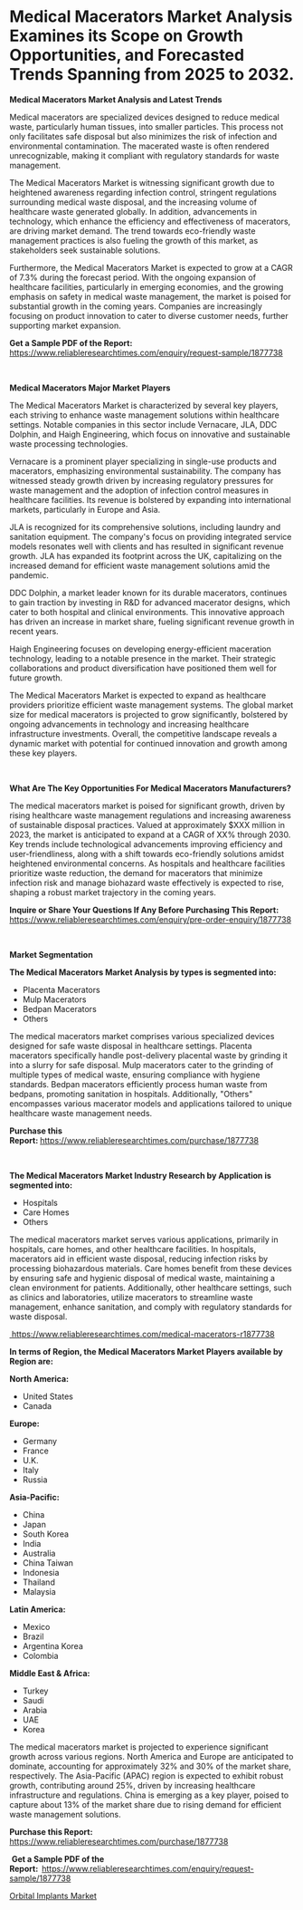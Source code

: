 <p><h1>Medical Macerators Market Analysis Examines its Scope on Growth Opportunities, and Forecasted Trends Spanning from 2025 to 2032.</h1></p><p><strong>Medical Macerators Market Analysis and Latest Trends</strong></p>
<p><p>Medical macerators are specialized devices designed to reduce medical waste, particularly human tissues, into smaller particles. This process not only facilitates safe disposal but also minimizes the risk of infection and environmental contamination. The macerated waste is often rendered unrecognizable, making it compliant with regulatory standards for waste management.</p><p>The Medical Macerators Market is witnessing significant growth due to heightened awareness regarding infection control, stringent regulations surrounding medical waste disposal, and the increasing volume of healthcare waste generated globally. In addition, advancements in technology, which enhance the efficiency and effectiveness of macerators, are driving market demand. The trend towards eco-friendly waste management practices is also fueling the growth of this market, as stakeholders seek sustainable solutions.</p><p>Furthermore, the Medical Macerators Market is expected to grow at a CAGR of 7.3% during the forecast period. With the ongoing expansion of healthcare facilities, particularly in emerging economies, and the growing emphasis on safety in medical waste management, the market is poised for substantial growth in the coming years. Companies are increasingly focusing on product innovation to cater to diverse customer needs, further supporting market expansion.</p></p>
<p><strong>Get a Sample PDF of the Report:&nbsp;</strong> <a href="https://www.reliableresearchtimes.com/enquiry/request-sample/1877738?utm_campaign=2937&utm_medium=2&utm_source=Github&utm_content=ia&utm_term=04032025&utm_id=medical-macerators">https://www.reliableresearchtimes.com/enquiry/request-sample/1877738</a></p>
<p>&nbsp;</p>
<p><strong>Medical Macerators Major Market Players</strong></p>
<p><p>The Medical Macerators Market is characterized by several key players, each striving to enhance waste management solutions within healthcare settings. Notable companies in this sector include Vernacare, JLA, DDC Dolphin, and Haigh Engineering, which focus on innovative and sustainable waste processing technologies.</p><p>Vernacare is a prominent player specializing in single-use products and macerators, emphasizing environmental sustainability. The company has witnessed steady growth driven by increasing regulatory pressures for waste management and the adoption of infection control measures in healthcare facilities. Its revenue is bolstered by expanding into international markets, particularly in Europe and Asia.</p><p>JLA is recognized for its comprehensive solutions, including laundry and sanitation equipment. The company's focus on providing integrated service models resonates well with clients and has resulted in significant revenue growth. JLA has expanded its footprint across the UK, capitalizing on the increased demand for efficient waste management solutions amid the pandemic.</p><p>DDC Dolphin, a market leader known for its durable macerators, continues to gain traction by investing in R&D for advanced macerator designs, which cater to both hospital and clinical environments. This innovative approach has driven an increase in market share, fueling significant revenue growth in recent years.</p><p>Haigh Engineering focuses on developing energy-efficient maceration technology, leading to a notable presence in the market. Their strategic collaborations and product diversification have positioned them well for future growth.</p><p>The Medical Macerators Market is expected to expand as healthcare providers prioritize efficient waste management systems. The global market size for medical macerators is projected to grow significantly, bolstered by ongoing advancements in technology and increasing healthcare infrastructure investments. Overall, the competitive landscape reveals a dynamic market with potential for continued innovation and growth among these key players.</p></p>
<p>&nbsp;</p>
<p><strong>What Are The Key Opportunities For Medical Macerators Manufacturers?</strong></p>
<p><p>The medical macerators market is poised for significant growth, driven by rising healthcare waste management regulations and increasing awareness of sustainable disposal practices. Valued at approximately $XXX million in 2023, the market is anticipated to expand at a CAGR of XX% through 2030. Key trends include technological advancements improving efficiency and user-friendliness, along with a shift towards eco-friendly solutions amidst heightened environmental concerns. As hospitals and healthcare facilities prioritize waste reduction, the demand for macerators that minimize infection risk and manage biohazard waste effectively is expected to rise, shaping a robust market trajectory in the coming years.</p></p>
<p><strong>Inquire or Share Your Questions If Any Before Purchasing This Report:</strong> <a href="https://www.reliableresearchtimes.com/enquiry/pre-order-enquiry/1877738?utm_campaign=2937&utm_medium=2&utm_source=Github&utm_content=ia&utm_term=04032025&utm_id=medical-macerators">https://www.reliableresearchtimes.com/enquiry/pre-order-enquiry/1877738</a></p>
<p>&nbsp;</p>
<p><strong>Market Segmentation</strong></p>
<p><strong>The Medical Macerators Market Analysis by types is segmented into:</strong></p>
<p><ul><li>Placenta Macerators</li><li>Mulp Macerators</li><li>Bedpan Macerators</li><li>Others</li></ul></p>
<p><p>The medical macerators market comprises various specialized devices designed for safe waste disposal in healthcare settings. Placenta macerators specifically handle post-delivery placental waste by grinding it into a slurry for safe disposal. Mulp macerators cater to the grinding of multiple types of medical waste, ensuring compliance with hygiene standards. Bedpan macerators efficiently process human waste from bedpans, promoting sanitation in hospitals. Additionally, "Others" encompasses various macerator models and applications tailored to unique healthcare waste management needs.</p></p>
<p><strong>Purchase this Report:&nbsp;</strong><a href="https://www.reliableresearchtimes.com/purchase/1877738?utm_campaign=2937&utm_medium=2&utm_source=Github&utm_content=ia&utm_term=04032025&utm_id=medical-macerators">https://www.reliableresearchtimes.com/purchase/1877738</a></p>
<p>&nbsp;</p>
<p><strong>The Medical Macerators Market Industry Research by Application is segmented into:</strong></p>
<p><ul><li>Hospitals</li><li>Care Homes</li><li>Others</li></ul></p>
<p><p>The medical macerators market serves various applications, primarily in hospitals, care homes, and other healthcare facilities. In hospitals, macerators aid in efficient waste disposal, reducing infection risks by processing biohazardous materials. Care homes benefit from these devices by ensuring safe and hygienic disposal of medical waste, maintaining a clean environment for patients. Additionally, other healthcare settings, such as clinics and laboratories, utilize macerators to streamline waste management, enhance sanitation, and comply with regulatory standards for waste disposal.</p></p>
<p><a href="https://www.reliableresearchtimes.com/medical-macerators-r1877738?utm_campaign=2937&utm_medium=2&utm_source=Github&utm_content=ia&utm_term=04032025&utm_id=medical-macerators">&nbsp;https://www.reliableresearchtimes.com/medical-macerators-r1877738</a></p>
<p><strong>In terms of Region, the Medical Macerators Market Players available by Region are:</strong></p>
<p>
    <p> <strong> North America: </strong>
        <ul>
            <li>United States</li>
            <li>Canada</li>
        </ul>
        </p> 
    <p> <strong> Europe: </strong>
        <ul>
            <li>Germany</li>
            <li>France</li>
            <li>U.K.</li>
            <li>Italy</li>
            <li>Russia</li>
        </ul>
        </p> 
    <p> <strong> Asia-Pacific: </strong>
        <ul>
            <li>China</li>
            <li>Japan</li>
            <li>South Korea</li>
            <li>India</li>
            <li>Australia</li>
            <li>China Taiwan</li>
            <li>Indonesia</li>
            <li>Thailand</li>
            <li>Malaysia</li>
        </ul>
        </p> 
    <p> <strong> Latin America: </strong>
        <ul>
            <li>Mexico</li>
            <li>Brazil</li>
            <li>Argentina Korea</li>
            <li>Colombia</li>
        </ul>
        </p> 
    <p> <strong> Middle East & Africa: </strong>
        <ul>
            <li>Turkey</li>
            <li>Saudi</li>
            <li>Arabia</li>
            <li>UAE</li>
            <li>Korea</li>
        </ul>
    </p>
    </p>
<p><p>The medical macerators market is projected to experience significant growth across various regions. North America and Europe are anticipated to dominate, accounting for approximately 32% and 30% of the market share, respectively. The Asia-Pacific (APAC) region is expected to exhibit robust growth, contributing around 25%, driven by increasing healthcare infrastructure and regulations. China is emerging as a key player, poised to capture about 13% of the market share due to rising demand for efficient waste management solutions.</p></p>
<p><strong>Purchase this Report: </strong><a href="https://www.reliableresearchtimes.com/purchase/1877738?utm_campaign=2937&utm_medium=2&utm_source=Github&utm_content=ia&utm_term=04032025&utm_id=medical-macerators">https://www.reliableresearchtimes.com/purchase/1877738</a></p>
<p>&nbsp;<strong>Get a Sample PDF of the Report:&nbsp;&nbsp;</strong><a href="https://www.reliableresearchtimes.com/enquiry/request-sample/1877738?utm_campaign=2937&utm_medium=2&utm_source=Github&utm_content=ia&utm_term=04032025&utm_id=medical-macerators">https://www.reliableresearchtimes.com/enquiry/request-sample/1877738</a></p>
<p><strong></strong></p>
<p><p><a href="https://github.com/shewlisapsai/Market-Research-Report-List-1/blob/main/orbital-implants-market.md?utm_campaign=2937&utm_medium=2&utm_source=Github&utm_content=ia&utm_term=04032025&utm_id=medical-macerators">Orbital Implants Market</a></p></p>